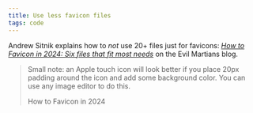 ```yaml
---
title: Use less favicon files
tags: code
---
```

Andrew Sitnik explains how to *not* use 20+ files just for favicons: [<cite>How to Favicon in 2024: Six files that fit most needs</cite>](https://evilmartians.com/chronicles/how-to-favicon-in-2021-six-files-that-fit-most-needs) on the Evil Martians blog.

> Small note: an Apple touch icon will look better if you place 20px padding around the icon and add some background color. You can use any image editor to do this.
> <footer>How to Favicon in 2024</footer>